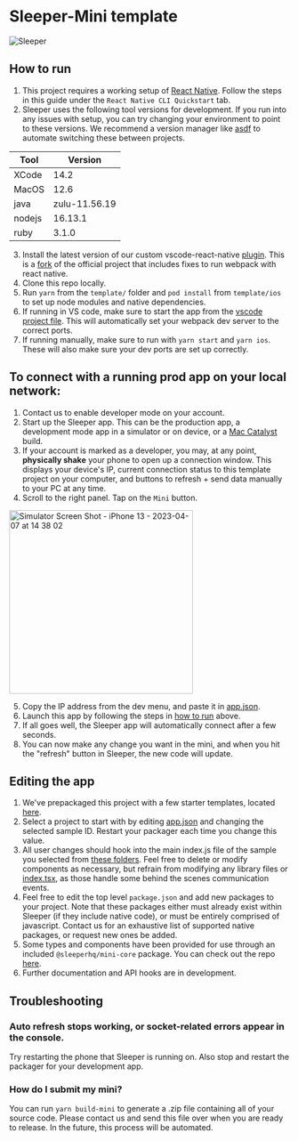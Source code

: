 # Sleeper-Mini template

![Sleeper](https://user-images.githubusercontent.com/61988202/223927288-c54734de-39f9-40c5-bb24-d1b193c9c374.png)

## How to run

1. This project requires a working setup of [React Native](https://reactnative.dev/docs/environment-setup?guide=native). Follow the steps in this guide under the `React Native CLI Quickstart` tab.
2. Sleeper uses the following tool versions for development. If you run into any issues with setup, you can try changing your environment to point to these versions. We recommend a version manager like [asdf](https://asdf-vm.com/) to automate switching these between projects.

| Tool | Version |
| --- | --- |
| XCode | 14.2 |
| MacOS | 12.6 |
| java | zulu-11.56.19 |
| nodejs | 16.13.1 |
| ruby | 3.1.0 |

3. Install the latest version of our custom vscode-react-native [plugin](https://github.com/blitzstudios/sleeper-mini/blob/main/template/dev_tools/vscode-react-native-3.2.0.vsix). This is a [fork](https://github.com/blitzstudios/vscode-react-native/commits/release/3.2) of the official project that includes fixes to run webpack with react native.
4. Clone this repo locally.
5. Run `yarn` from the `template/` folder and `pod install` from `template/ios` to set up node modules and native dependencies.
6. If running in VS code, make sure to start the app from the [vscode project file](https://github.com/blitzstudios/sleeper-mini/blob/main/template.code-workspace). This will automatically set your webpack dev server to the correct ports.
7. If running manually, make sure to run with `yarn start` and `yarn ios`. These will also make sure your dev ports are set up correctly.

## To connect with a running prod app on your local network:

1. Contact us to enable developer mode on your account.
2. Start up the Sleeper app. This can be the production app, a development mode app in a simulator or on device, or a [Mac Catalyst](https://apps.apple.com/us/app/sleeper-fantasy-sports/id987367543) build.
3. If your account is marked as a developer, you may, at any point, <b>physically shake</b> your phone to open up a connection window. This displays your device's IP, current connection status to this template project on your computer, and buttons to refresh + send data manually to your PC at any time.
4. Scroll to the right panel. Tap on the `Mini` button.

<img width="330" alt="Simulator Screen Shot - iPhone 13 - 2023-04-07 at 14 38 02" src="https://user-images.githubusercontent.com/61988202/230682656-f8572992-eec8-4635-9d40-8e2ca427f7c8.png">

5. Copy the IP address from the dev menu, and paste it in [app.json](https://github.com/blitzstudios/sleeper-mini/blob/main/template/app.json).
6. Launch this app by following the steps in [how to run](#how-to-run) above.
7. If all goes well, the Sleeper app will automatically connect after a few seconds.
8. You can now make any change you want in the mini, and when you hit the "refresh" button in Sleeper, the new code will update.

## Editing the app

1. We've prepackaged this project with a few starter templates, located [here](https://github.com/blitzstudios/sleeper-mini/tree/main/template/src).
2. Select a project to start with by editing [app.json](https://github.com/blitzstudios/sleeper-mini/blob/6938294b47fb4f764f9e5e70e8b7d00749f38b4e/template/app.json#L6) and changing the selected sample ID. Restart your packager each time you change this value.
3. All user changes should hook into the main index.js file of the sample you selected from [these folders](https://github.com/blitzstudios/sleeper-mini/tree/main/template/src). Feel free to delete or modify components as necessary, but refrain from modifying any library files or [index.tsx](https://github.com/blitzstudios/sleeper-mini/blob/main/template/index.tsx), as those handle some behind the scenes communication events.
4. Feel free to edit the top level `package.json` and add new packages to your project. Note that these packages either must already exist within Sleeper (if they include native code), or must be entirely comprised of javascript. Contact us for an exhaustive list of supported native packages, or request new ones be added.
5. Some types and components have been provided for use through an included `@sleeperhq/mini-core` package. You can check out the repo [here](https://github.com/blitzstudios/sleeper-mini-core).
6. Further documentation and API hooks are in development.

## Troubleshooting

### Auto refresh stops working, or socket-related errors appear in the console.
Try restarting the phone that Sleeper is running on. Also stop and restart the packager for your development app.

### How do I submit my mini?
You can run `yarn build-mini` to generate a .zip file containing all of your source code. Please contact us and send this file over when you are ready to release. In the future, this process will be automated.
